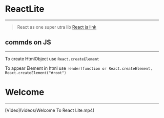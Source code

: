 # ReactLite
---
> React as one super utra lib [React js link](https://reactjs.org)
## commds on JS
---
To create HtmlObject use `React.createElement`

To appear Element in html use `render(function or React.createElement, React.createElement("#root")`

# Welcome
---
[Video](videos/Welcome To React Lite.mp4)
